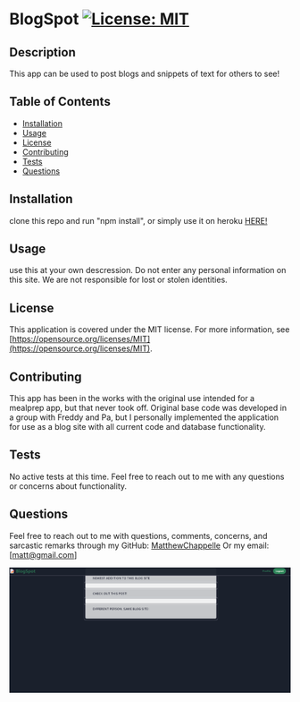 
# BlogSpot  [![License: MIT](https://img.shields.io/badge/License-MIT-yellow.svg)](https://opensource.org/licenses/MIT)


## Description
This app can be used to post blogs and snippets of text for others to see!

## Table of Contents
- [Installation](#installation)
- [Usage](#usage)
- [License](#license)
- [Contributing](#contributing)
- [Tests](#tests)
- [Questions](#questions)

## Installation
clone this repo and run "npm install", or simply use it on heroku [HERE!](https://radiant-bastion-56885-43d1f1b38765.herokuapp.com)

## Usage
use this at your own descression. Do not enter any personal information on this site. We are not responsible for lost or stolen identities.

## License
This application is covered under the MIT license. For more information, see [https://opensource.org/licenses/MIT](https://opensource.org/licenses/MIT).

## Contributing
This app has been in the works with the original use intended for a mealprep app, but that never took off. Original base code was developed in a group with Freddy and Pa, but I personally implemented the application for use as a blog site with all current code and database functionality.

## Tests
No active tests at this time. Feel free to reach out to me with any questions or concerns about functionality.

## Questions
Feel free to reach out to me with questions, comments, concerns, and sarcastic remarks through my GitHub: [MatthewChappelle](https://github.com/MatthewChappelle) Or my email: [matt@gmail.com]

![!\[Home Page\](image.png)](resources/images/frontpage.png)